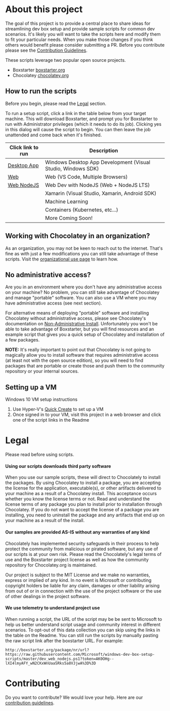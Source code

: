 
# About this project
The goal of this project is to provide a central place to share ideas for streamlining dev box setup and provide sample scripts for common dev scenarios. It's likely you will want to take the scripts here and modify them to fit your particular needs. When you make those changes if you think others would benefit please consider submitting a PR. Before you contribute please see the [Contribution Guidelines](CONTRIBUTING.md).

These scripts leverage two popular open source projects.
- Boxstarter [boxstarter.org](http://boxstarter.org)
- Chocolatey [chocolatey.org](http://chocolatey.org)

## How to run the scripts
Before you begin, please read the [Legal](#Legal) section.

To run a setup script, click a link in the table below from your target machine. This will download Boxstarter, and prompt you for Boxstarter to run with Administrator privileges (which it needs to do its job). Clicking yes in this dialog will cause the script to begin. You can then leave the job unattended and come back when it's finished.

|Click link to run  |Description  |
|---------|---------|
|<a href='http://boxstarter.org/package/nr/url?https://raw.githubusercontent.com/Microsoft/windows-dev-box-setup-scripts/master/https://raw.githubusercontent.com/Microsoft/windows-dev-box-setup-scripts/master/dev_app.ps1?token=AK0OHpRu7iHVJgnn7DsbBumVp2C4ljleks5a9LuJwA%3D%3D'>Desktop App</a>     | Windows Desktop App Development (Visual Studio, Windows SDK) |
|<a href='http://boxstarter.org/package/nr/url?https://raw.githubusercontent.com/Microsoft/windows-dev-box-setup-scripts/master/dev_web.ps1?token=AK0OHhoec2cUUr7i0KVnUReiLhzNPGxXks5a9LugwA%3D%3D'>Web</a> | Web (VS Code, Multiple Browsers)        |
|<a href='http://boxstarter.org/package/nr/url?https://raw.githubusercontent.com/Microsoft/windows-dev-box-setup-scripts/master/dev_web_nodejs.ps1?token=AK0OHg--lXI4lmyAFY_wN2CKxWnUaaSRks5a8VJjwA%3D%3D'>Web NodeJS</a>     | Web Dev with NodeJS (Web + NodeJS LTS)        |
|     | Xamarin (Visual Studio, Xamarin, Android SDK) |
|    | Machine Learning        |
|     | Containers (Kubernetes, etc...)        |
|     | More Coming Soon!        |

## Working with Chocolatey in an organization?
As an organization, you may not be keen to reach out to the internet. That's fine as with just a few modifications you can still take advantage of these scripts. Visit the [organizational use page](ORGANIZATION.md) to learn how.

## No administrative access?
Are you in an environment where you don't have any administrative access on your machine? No problem, you can still take advantage of Chocolatey and manage "portable" software. You can also use a VM where you may have administrative access (see next section).

For alternative means of deploying "portable" software and installing Chocolatey without administrative access, please see Chocolatey's documentation on [Non-Administrative Install](https://chocolatey.org/install#non-administrative-install). Unfortunately you won't be able to take advantage of Boxstarter, but you will find resources and an example script that gives you a quick setup of Chocolatey and installation of a few packages.

**NOTE:** It's really important to point out that Chocolatey is not going to magically allow you to install software that requires administrative access (at least not with the open source edition), so you will need to find packages that are portable or create those and push them to the community repository or your internal sources.

## Setting up a VM
Windows 10 VM setup instructions
1. Use Hyper-V's [Quick Create](https://blogs.technet.microsoft.com/virtualization/2017/01/20/a-closer-look-at-vm-quick-create/) to set up a VM
2. Once signed in to your VM, visit this project in a web browser and click one of the script links in the Readme

# Legal
Please read before using scripts.

#### Using our scripts downloads third party software
When you use our sample scripts, these will direct to Chocolately to install the packages.
By using Chocolatey to install a package, you are accepting the license for the application, executable(s), or other artifacts delivered to your machine as a result of a Chocolatey install. This acceptance occurs whether you know the license terms or not. Read and understand the license terms of any package you plan to install prior to installation through Chocolatey. If you do not want to accept the license of a package you are installing, you need to uninstall the package and any artifacts that end up on your machine as a result of the install.

#### Our samples are provided AS-IS without any warranties of any kind
Chocolately has implemented security safeguards in their process to help protect the community from malicious or pirated software, but any use of our scripts is at your own risk.  Please read the Chocolately's legal terms of use and the Boxstarter project license as well as how the community repository for Chocolatey.org is maintained.

Our project is subject to the MIT License and we make no warranties, express or implied of any kind.   In no event is Microsoft or contributing copyright holders be liable for any claim, damages or other liability arising from out of or in connection with the use of the project software or the use of other dealings in the project software.

#### We use telemetry to understand project use
When running a script, the URL of the script may be be sent to Microsoft to help us better understand script usage and community interest in different scenarios. To opt-out of this data collection you can skip using the links in the table on the Readme. You can still run the scripts by manually pasting the raw script link after the boxstarter URL. For example:

    http://boxstarter.org/package/nr/url?https://raw.githubusercontent.com/Microsoft/windows-dev-box-setup-scripts/master/dev_web_nodejs.ps1?token=AK0OHg--lXI4lmyAFY_wN2CKxWnUaaSRks5a8VJjwA%3D%3D

# Contributing
Do you want to contribute? We would love your help. Here are our <a href="CONTRIBUTING.md">contribution guidelines</a>.

